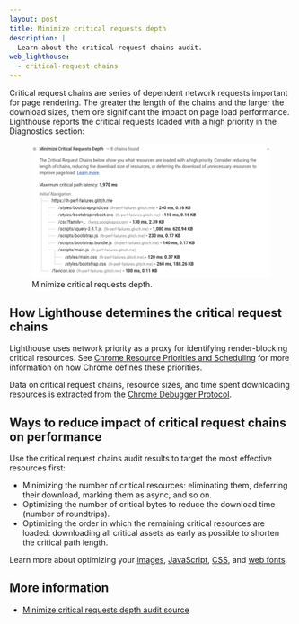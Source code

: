 ```yaml
---
layout: post
title: Minimize critical requests depth
description: |
  Learn about the critical-request-chains audit.
web_lighthouse:
  - critical-request-chains
---
```


Critical request chains are series of dependent network requests important for page rendering.
The greater the length of the chains and the larger the download sizes,
them ore significant the impact on page load performance.
Lighthouse reports the critical requests loaded with a high priority in the Diagnostics section:

<figure class="w-figure">
  <img class="w-screenshot w-screenshot--filled" src="critical-request-chains.png" alt="Lighthouse: Minimize critical requests depth">
  <figcaption class="w-figcaption">
    Minimize critical requests depth.
  </figcaption>
</figure>


## How Lighthouse determines the critical request chains

Lighthouse uses network priority as a proxy for identifying render-blocking critical resources.
See [Chrome Resource Priorities and Scheduling](https://docs.google.com/document/d/1bCDuq9H1ih9iNjgzyAL0gpwNFiEP4TZS-YLRp_RuMlc/edit)
for more information on how Chrome defines these priorities.

Data on critical request chains, resource sizes,
and time spent downloading resources is extracted from the
[Chrome Debugger Protocol](https://github.com/ChromeDevTools/devtools-protocol).

## Ways to reduce impact of critical request chains on performance

Use the critical request chains audit results to target the most effective resources first:

- Minimizing the number of critical resources: eliminating them, deferring their download, marking them as async, and so on.
- Optimizing the number of critical bytes to reduce the download time (number of roundtrips).
- Optimizing the order in which the remaining critical resources are loaded: downloading all critical assets as early as possible to shorten the critical path length.

Learn more about optimizing your
[images](/use-imagemin-to-compress-images),
[JavaScript](/apply-instant-loading-with-prp),
[CSS](/defer-non-critical-css), and
[web fonts](/avoid-invisible-text).

## More information

- [Minimize critical requests depth audit source](https://github.com/GoogleChrome/lighthouse/blob/master/lighthouse-core/audits/critical-request-chains.js)
